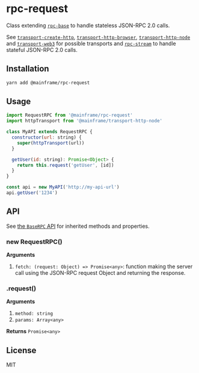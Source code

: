 # rpc-request

Class extending [`rpc-base`](../rpc-base) to handle stateless JSON-RPC 2.0 calls.

See [`transport-create-http`](../transport-create-http), [`transport-http-browser`](../transport-http-browser), [`transport-http-node`](../transport-http-node) and [`transport-web3`](../transport-web3) for possible transports and [`rpc-stream`](../rpc-stream) to handle stateful JSON-RPC 2.0 calls.

## Installation

```sh
yarn add @mainframe/rpc-request
```

## Usage

```js
import RequestRPC from '@mainframe/rpc-request'
import httpTransport from '@mainframe/transport-http-node'

class MyAPI extends RequestRPC {
  constructor(url: string) {
    super(httpTransport(url))
  }

  getUser(id: string): Promise<Object> {
    return this.request('getUser', [id])
  }
}

const api = new MyAPI('http://my-api-url')
api.getUser('1234')
```

## API

See [the `BaseRPC` API](../rpc-base/README.md#api) for inherited methods and properties.

### new RequestRPC()

**Arguments**

1.  `fetch: (request: Object) => Promise<any>`: function making the server call using the JSON-RPC request Object and returning the response.

### .request()

**Arguments**

1.  `method: string`
1.  `params: Array<any>`

**Returns** `Promise<any>`

## License

MIT
